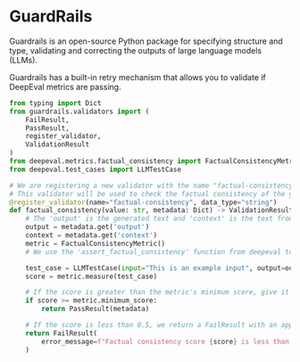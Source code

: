 # GuardRails

Guardrails is an open-source Python package for specifying structure and type, validating and correcting the outputs of large language models (LLMs).

Guardrails has a built-in retry mechanism that allows you to validate if DeepEval metrics are passing.

```python
from typing import Dict
from guardrails.validators import (
    FailResult,
    PassResult,
    register_validator,
    ValidationResult
)
from deepeval.metrics.factual_consistency import FactualConsistencyMetric
from deepeval.test_cases import LLMTestCase

# We are registering a new validator with the name "factual-consistency".
# This validator will be used to check the factual consistency of the generated text.
@register_validator(name="factual-consistency", data_type="string")
def factual_consistency(value: str, metadata: Dict) -> ValidationResult:
    # The 'output' is the generated text and 'context' is the text from which the LLM is supposed to reason and derive conclusions from.
    output = metadata.get('output')
    context = metadata.get('context')
    metric = FactualConsistencyMetric()
    # We use the 'assert_factual_consistency' function from deepeval to get the factual consistency score.

    test_case = LLMTestCase(input="This is an example input", output=output, context=context)
    score = metric.measure(test_case)

    # If the score is greater than the metric's minimum score, give it a PassResult
    if score >= metric.minimum_score:
        return PassResult(metadata)

    # If the score is less than 0.5, we return a FailResult with an appropriate error message.
    return FailResult(
        error_message=f"Factual consistency score {score} is less than {metric.minimum_score}."
    )

```
